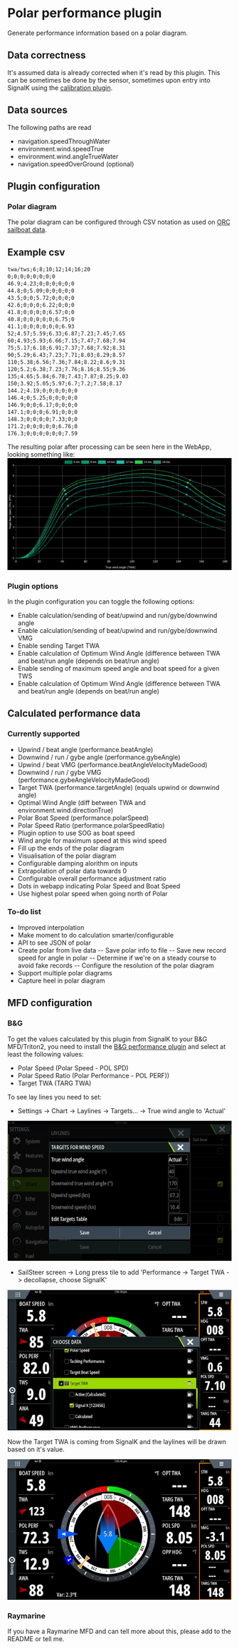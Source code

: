 # Polar performance plugin
Generate performance information based on a polar diagram.

## Data correctness
It's assumed data is already corrected when it's read by this plugin. This can be sometimes be done by the sensor, sometimes upon entry into SignalK using the [calibration plugin](https://www.npmjs.com/package/@signalk/calibration).

## Data sources
The following paths are read
 - navigation.speedThroughWater
 - environment.wind.speedTrue
 - environment.wind.angleTrueWater
 - navigation.speedOverGround (optional)

## Plugin configuration
### Polar diagram
The polar diagram can be configured through CSV notation as used on [ORC sailboat data](https://jieter.github.io/orc-data/site/).

## Example csv
```
twa/tws;6;8;10;12;14;16;20
0;0;0;0;0;0;0;0
46.9;4.23;0;0;0;0;0;0
44.8;0;5.09;0;0;0;0;0
43.5;0;0;5.72;0;0;0;0
42.6;0;0;0;6.22;0;0;0
41.8;0;0;0;0;6.57;0;0
40.8;0;0;0;0;0;6.75;0
41.1;0;0;0;0;0;0;6.93
52;4.57;5.59;6.33;6.87;7.23;7.45;7.65
60;4.93;5.93;6.66;7.15;7.47;7.68;7.94
75;5.17;6.18;6.91;7.37;7.68;7.92;8.31
90;5.29;6.43;7.23;7.71;8.03;8.29;8.57
110;5.38;6.56;7.36;7.84;8.22;8.6;9.31
120;5.2;6.38;7.23;7.76;8.16;8.55;9.36
135;4.65;5.84;6.78;7.43;7.87;8.25;9.03
150;3.92;5.05;5.97;6.7;7.2;7.58;8.17
144.2;4.19;0;0;0;0;0;0
146.4;0;5.25;0;0;0;0;0
146.9;0;0;6.17;0;0;0;0
147.1;0;0;0;6.91;0;0;0
148.3;0;0;0;0;7.33;0;0
171.2;0;0;0;0;0;6.76;0
176.3;0;0;0;0;0;0;7.59
```

The resulting polar after processing can be seen here in the WebApp, looking something like:
![](https://raw.githubusercontent.com/htool/signalk-polar-performance-plugin/main/doc/BandG_polar.png)


### Plugin options
In the plugin configuration you can toggle the following options:
 - Enable calculation/sending of beat/upwind and run/gybe/downwind angle
 - Enable calculation/sending of beat/upwind and run/gybe/downwind VMG
 - Enable sending Target TWA
 - Enable calculation of Optimum Wind Angle (difference between TWA and beat/run angle (depends on beat/run angle)
 - Enable sending of maximum speed angle and boat speed for a given TWS
 - Enable calculation of Optimum Wind Angle (difference between TWA and beat/run angle (depends on beat/run angle)

## Calculated performance data
### Currently supported
 - Upwind / beat angle (performance.beatAngle) 
 - Downwind / run / gybe angle (performance.gybeAngle) 
 - Upwind / beat VMG (performance.beatAngleVelocityMadeGood) 
 - Downwind / run / gybe VMG (performance.gybeAngleVelocityMadeGood) 
 - Target TWA (performance.targetAngle) (equals upwind or downwind angle)
 - Optimal Wind Angle (diff between TWA and environment.wind.directionTrue)
 - Polar Boat Speed (performance.polarSpeed)
 - Polar Speed Ratio (performance.polarSpeedRatio)
 - Plugin option to use SOG as boat speed
 - Wind angle for maximum speed at this wind speed
 - Fill up the ends of the polar diagram
 - Visualisation of the polar diagram
 - Configurable damping alorithm on inputs
 - Extrapolation of polar data towards 0
 - Configurable overall performance adjustment ratio
 - Dots in webapp indicating Polar Speed and Boat Speed
 - Use highest polar speed when going north of Polar

### To-do list
 - Improved interpolation
 - Make moment to do calculation smarter/configurable
 - API to see JSON of polar
 - Create polar from live data
 -- Save polar info to file
 -- Save new record speed for angle in polar
 -- Determine if we're on a steady course to avoid fake records
 -- Configure the resolution of the polar diagram
 - Support multiple polar diagrams
 - Capture heel in polar diagram

## MFD configuration

### B&G
To get the values calculated by this plugin from SignalK to your B&G MFD/Triton2, you need to install the [B&G performance plugin](https://www.npmjs.com/package/signalk-bandg-performance-plugin) and select at least the following values:
 - Polar Speed (Polar Speed - POL SPD)
 - Polar Speed Ratio (Polar Performance - POL PERF))
 - Target TWA (TARG TWA)

To see lay lines you need to set:
 - Settings -> Chart -> Laylines -> Targets... -> True wind angle to 'Actual'

 ![](https://raw.githubusercontent.com/htool/signalk-polar-performance-plugin/main/doc/BandG_Laylines_Target_TWA_to_Active.png)

 - SailSteer screen -> Long press tile to add 'Performance -> Target TWA -> decollapse, choose SignalK'

 ![](https://raw.githubusercontent.com/htool/signalk-polar-performance-plugin/main/doc/BandG_Target_TWA_to_SignalK.png)

Now the Target TWA is coming from SignalK and the laylines will be drawn based on it's value.

![](https://raw.githubusercontent.com/htool/signalk-polar-performance-plugin/main/doc/BandG_Sailsteer_with_laylines.png)

### Raymarine
If you have a Raymarine MFD and can tell more about this, please add to the README or tell me.
